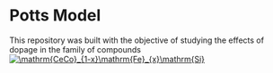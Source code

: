 # Potts Model
This repository was built with the objective of studying the effects of dopage in the family of compounds <a href="https://www.codecogs.com/eqnedit.php?latex=\mathrm{CeCo}_{1-x}\mathrm{Fe}_{x}\mathrm{Si}" target="_blank"><img src="https://latex.codecogs.com/gif.latex?\mathrm{CeCo}_{1-x}\mathrm{Fe}_{x}\mathrm{Si}" title="\mathrm{CeCo}_{1-x}\mathrm{Fe}_{x}\mathrm{Si}" /></a>
